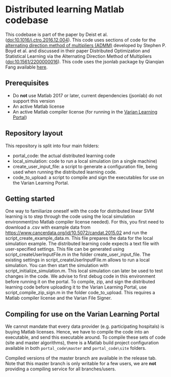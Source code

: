 # Distributed learning Matlab codebase

This codebase is part of the paper by Deist et al. ([doi:10.1016/j.ctro.2016.12.004](https://doi.org/10.1016/j.ctro.2016.12.004)).
This code uses sections of code for the [alternating direction method of multipliers (ADMM)](http://stanford.edu/~boyd/admm.html) developed by Stephen P. Boyd et al. and discussed in their paper Distributed Optimization and Statistical Learning via the Alternating Direction Method of Multipliers
([doi:10.1561/2200000016](https://doi.org/10.1561/2200000016)).
This code uses the jsonlab package by Qianqian Fang available [here](https://github.com/fangq/jsonlab).

## Prerequisites

* Do **not** use Matlab 2017 or later, current dependencies (jsonlab) do not support this version
* An active Matlab license
* An active Matlab compiler license (for running in the [Varian Learning Portal](http://www.varianlearningportal.com))

## Repository layout
This repository is split into four main folders:
* portal_code: the actual distributed learning code
* local_simulation: code to run a local simulation (on a single machine)
* create_user_input_file: a script to generate a configuration file, being used when running the distributed learning code.
* code_to_upload: a script to compile and sign the executables for use on the Varian Learning Portal. 

## Getting started
One way to familiarize oneself with the code for distributed linear SVM learning is to step through the code using the local simulation environment(no Matlab compiler license needed). 
For this, you first need to download a .csv with example data from https://www.cancerdata.org/id/10.5072/candat.2015.02 and run the script_create_example_data.m. This file prepares the data for the local simulation example.
The distributed learning code expects a text file with user-specified settings. This file can be generated using script_createUserInputFile.m in the folder create_user_input_file. The existing settings in script_createUserInputFile.m allows to run a local simulation.
You can then start the simulation with script_initialize_simulation.m.
This local simulation can later be used to test changes in the code. We advise to first debug code in this environment before running it on the portal.
To compile, zip, and sign the distributed learning code before uploading it to the Varian Learning Portal, use script_compile_zip_sign.m in the folder code_to_upload. This requires a Matlab compiler license and the Varian File Signer.

## Compiling for use on the Varian Learning Portal

We cannot mandate that every data provider (e.g. participating hospitals) is buying Matlab licenses. Hence, we have to compile the code into an executable, and send this executable around. To compile these sets of code (site and master algorithms), there is a Matlab build project configuration available in both `portal_code\master` and `portal_code\site` folders.

Compiled versions of the master branch are available in the release tab. Note that this master branch is only writable for a few users, we are **not** providing a compiling service for all branches/users.